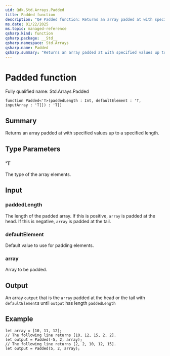 ```yaml
---
uid: Qdk.Std.Arrays.Padded
title: Padded function
description: "Q# Padded function: Returns an array padded at with specified values up to a specified length."
ms.date: 01/22/2025
ms.topic: managed-reference
qsharp.kind: function
qsharp.package: __Std__
qsharp.namespace: Std.Arrays
qsharp.name: Padded
qsharp.summary: "Returns an array padded at with specified values up to a specified length."
---
```


# Padded function

Fully qualified name: Std.Arrays.Padded

```qsharp
function Padded<'T>(paddedLength : Int, defaultElement : 'T, inputArray : 'T[]) : 'T[]
```

## Summary
Returns an array padded at with specified values up to a
specified length.

## Type Parameters
### 'T
The type of the array elements.

## Input
### paddedLength
The length of the padded array. If this is positive, `array`
is padded at the head. If this is negative, `array` is padded
at the tail.
### defaultElement
Default value to use for padding elements.
### array
Array to be padded.

## Output
An array `output` that is the `array` padded at the head or the tail
with `defaultElement`s until `output` has length `paddedLength`

## Example
```qsharp
let array = [10, 11, 12];
// The following line returns [10, 12, 15, 2, 2].
let output = Padded(-5, 2, array);
// The following line returns [2, 2, 10, 12, 15].
let output = Padded(5, 2, array);
```

